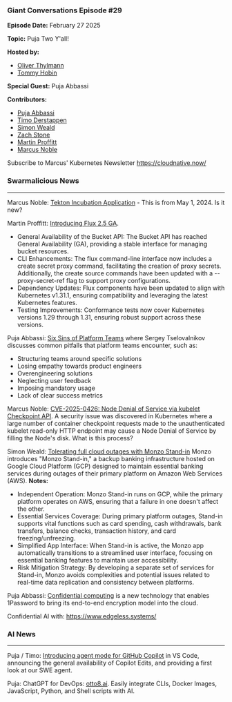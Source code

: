 ### Giant Conversations Episode #29

**Episode Date:** February 27 2025

**Topic:**
Puja Two Y'all!

**Hosted by:** 

* [Oliver Thylmann](https://twitter.com/othylmann)
* [Tommy Hobin](https://twitter.com/tommyhobin)

**Special Guest:**
Puja Abbassi

**Contributors:**

* [Puja Abbassi](https://bsky.app/profile/puja.dev)
* [Timo Derstappen](https://bsky.app/profile/t33m0w.bsky.social)
* [Simon Weald](https://twitter.com/glitchcrab/)
* [Zach Stone](https://www.linkedin.com/in/zstonesecurity/)
* [Martin Proffitt](https://github.com/mproffitt)
* [Marcus Noble](https://cloudnative.now/)

Subscribe to Marcus' Kubernetes Newsletter https://cloudnative.now/


### Swarmalicious News 
------------------------------------------------------------------------------------------------------------------------------


Marcus Noble: [Tekton Incubation Application](https://github.com/cncf/toc/issues/1310) - This is from May 1, 2024. Is it new?

Martin Proffitt: [Introducing Flux 2.5 GA](https://github.com/fluxcd/flux2/releases/tag/v2.5.0).
- General Availability of the Bucket API: The Bucket API has reached General Availability (GA), providing a stable interface for managing bucket resources.
- CLI Enhancements: The flux command-line interface now includes a create secret proxy command, facilitating the creation of proxy secrets. Additionally, the create source commands have been updated with a --proxy-secret-ref flag to support proxy configurations.
- Dependency Updates: Flux components have been updated to align with Kubernetes v1.31.1, ensuring compatibility and leveraging the latest Kubernetes features.
- Testing Improvements: Conformance tests now cover Kubernetes versions 1.29 through 1.31, ensuring robust support across these versions.

Puja Abbassi: [Six Sins of Platform Teams](https://serce.me/posts/2025-01-07-six-sins-of-platform-teams)
where Sergey Tselovalnikov discusses common pitfalls that platform teams encounter, such as:
- Structuring teams around specific solutions
- Losing empathy towards product engineers
- Overengineering solutions
- Neglecting user feedback
- Imposing mandatory usage
- Lack of clear success metrics

Marcus Noble: [CVE-2025-0426: Node Denial of Service via kubelet Checkpoint API](https://github.com/kubernetes/kubernetes/issues/130016). A security issue was discovered in Kubernetes where a large number of container checkpoint requests made to the unauthenticated kubelet read-only HTTP endpoint may cause a Node Denial of Service by filling the Node's disk. What is this process? 

Simon Weald: [Tolerating full cloud outages with Monzo Stand-in](https://monzo.com/blog/tolerating-full-cloud-outages-with-monzo-stand-in)
Monzo introduces "Monzo Stand-in," a backup banking infrastructure hosted on Google Cloud Platform (GCP) designed to maintain essential banking services during outages of their primary platform on Amazon Web Services (AWS). 
**Notes:**
- Independent Operation: Monzo Stand-in runs on GCP, while the primary platform operates on AWS, ensuring that a failure in one doesn't affect the other.
- Essential Services Coverage: During primary platform outages, Stand-in supports vital functions such as card spending, cash withdrawals, bank transfers, balance checks, transaction history, and card freezing/unfreezing.
- Simplified App Interface: When Stand-in is active, the Monzo app automatically transitions to a streamlined user interface, focusing on essential banking features to maintain user accessibility.
- Risk Mitigation Strategy: By developing a separate set of services for Stand-in, Monzo avoids complexities and potential issues related to real-time data replication and consistency between platforms.

Puja Abbassi: [Confidential computing](https://blog.1password.com/confidential-computing/) is a new technology that enables 1Password to bring its end-to-end encryption model into the cloud.

Confidential AI with: https://www.edgeless.systems/

### AI News 
------------------------------------------------------------------------------------------------------------------------------

Puja / Timo: [Introducing agent mode for GitHub Copilot](https://github.blog/news-insights/product-news/github-copilot-the-agent-awakens/) in VS Code, announcing the general availability of Copilot Edits, and providing a first look at our SWE agent.

Puja: ChatGPT for DevOps: [otto8.ai](https://otto8.ai/). Easily integrate CLIs, Docker Images, JavaScript, Python, and Shell scripts with AI.


